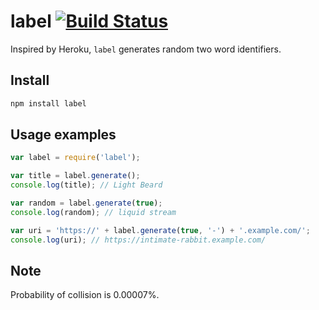 # label [![Build Status](https://travis-ci.org/eliasgs/label.png?branch=master)](https://travis-ci.org/eliasgs/label)
Inspired by Heroku, ``label`` generates random two word identifiers.

## Install

```bash
npm install label
```

## Usage examples

```javascript
var label = require('label');

var title = label.generate();
console.log(title); // Light Beard

var random = label.generate(true);
console.log(random); // liquid stream

var uri = 'https://' + label.generate(true, '-') + '.example.com/';
console.log(uri); // https://intimate-rabbit.example.com/
```

## Note

Probability of collision is 0.00007%.
